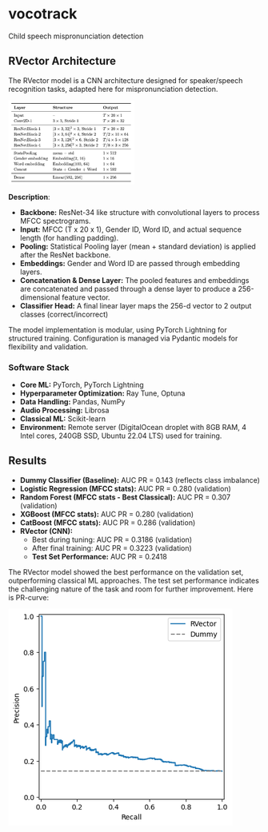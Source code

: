 # vocotrack

Child speech mispronunciation detection

## RVector Architecture

The RVector model is a CNN architecture designed for speaker/speech recognition tasks, adapted here for mispronunciation detection.

<img src="img/rvector.png" alt="Architecture" style="width:50%;"/>

**Description**:

* **Backbone:** ResNet-34 like structure with convolutional layers to process MFCC spectrograms.
* **Input:** MFCC (T x 20 x 1), Gender ID, Word ID, and actual sequence length (for handling padding).
* **Pooling:** Statistical Pooling layer (mean + standard deviation) is applied after the ResNet backbone.
* **Embeddings:** Gender and Word ID are passed through embedding layers.
* **Concatenation & Dense Layer:** The pooled features and embeddings are concatenated and passed through a dense layer to produce a 256-dimensional feature vector.
* **Classifier Head:** A final linear layer maps the 256-d vector to 2 output classes (correct/incorrect)

The model implementation is modular, using PyTorch Lightning for structured training. Configuration is managed via Pydantic models for flexibility and validation.

### Software Stack

* **Core ML:** PyTorch, PyTorch Lightning
* **Hyperparameter Optimization:** Ray Tune, Optuna
* **Data Handling:** Pandas, NumPy
* **Audio Processing:** Librosa
* **Classical ML:** Scikit-learn
* **Environment:** Remote server (DigitalOcean droplet with 8GB RAM, 4 Intel cores, 240GB SSD, Ubuntu 22.04 LTS) used for training.

## Results

* **Dummy Classifier (Baseline):** AUC PR = 0.143 (reflects class imbalance)
* **Logistic Regression (MFCC stats):** AUC PR = 0.280 (validation)
* **Random Forest (MFCC stats - Best Classical):** AUC PR = 0.307 (validation)
* **XGBoost (MFCC stats):** AUC PR = 0.280 (validation)
* **CatBoost (MFCC stats):** AUC PR = 0.286 (validation)
* **RVector (CNN):**
    * Best during tuning: AUC PR = 0.3186 (validation)
    * After final training: AUC PR = 0.3223 (validation)
    * **Test Set Performance:** AUC PR = 0.2418
  

The RVector model showed the best performance on the validation set, outperforming classical ML approaches. The test set performance indicates the challenging nature of the task and room for further improvement. Here is PR-curve:

![arch](img/pr-curve.png)
